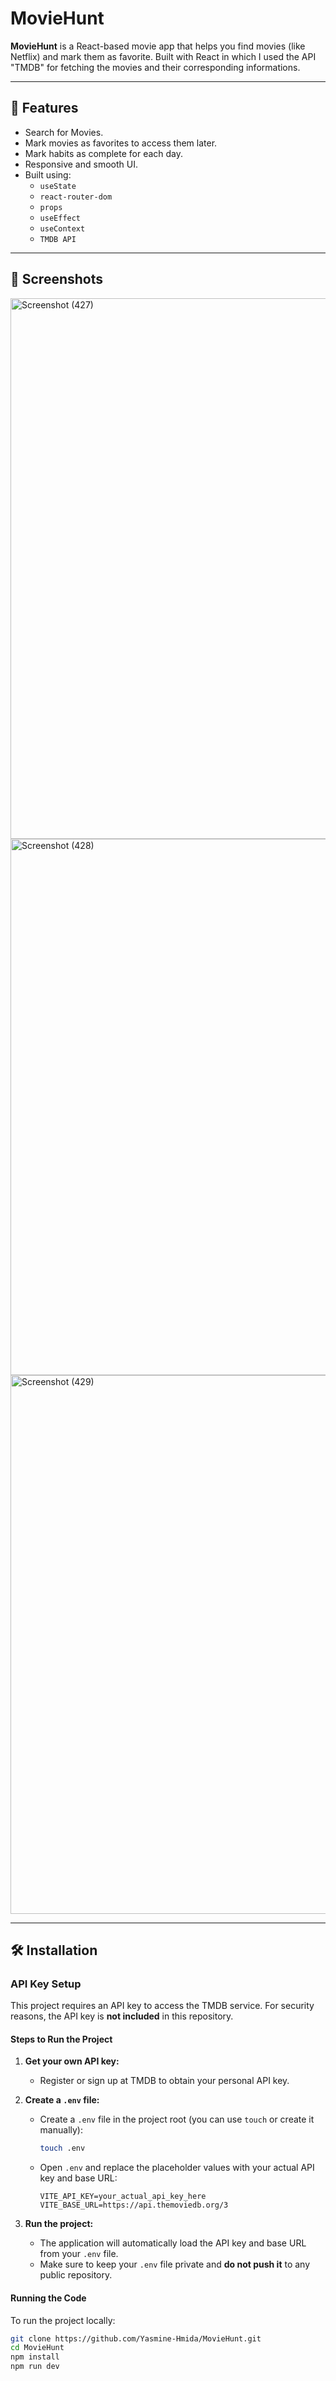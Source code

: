 # MovieHunt

**MovieHunt** is a React-based movie app that helps you find movies (like Netflix) and mark them as favorite. Built with React in which I used the API "TMDB" for fetching the movies and their corresponding informations.

---

## 🚀 Features

- Search for Movies.
- Mark movies as favorites to access them later.
- Mark habits as complete for each day.
- Responsive and smooth UI.
- Built using:
  - `useState`
  - `react-router-dom`
  - `props`
  - `useEffect`
  - `useContext`
  - `TMDB API`

---

## 📸 Screenshots

<img width="1920" height="865" alt="Screenshot (427)" src="https://github.com/user-attachments/assets/1f0accfa-fd55-4c09-9802-9da5cfd6630e" />
<img width="1920" height="858" alt="Screenshot (428)" src="https://github.com/user-attachments/assets/97b0aabf-ff2b-43b7-95c6-2109255f426a" />
<img width="1920" height="862" alt="Screenshot (429)" src="https://github.com/user-attachments/assets/8867219d-854b-464d-bf5b-8f7f1af0e05f" />
  
---

## 🛠️ Installation

### API Key Setup

This project requires an API key to access the TMDB service. For security reasons, the API key is **not included** in this repository.

#### Steps to Run the Project

1. **Get your own API key:**

   - Register or sign up at TMDB to obtain your personal API key.

2. **Create a `.env` file:**

   - Create a `.env` file in the project root (you can use `touch` or create it manually):
     ```bash
     touch .env
     ```
   - Open `.env` and replace the placeholder values with your actual API key and base URL:
     ```
     VITE_API_KEY=your_actual_api_key_here
     VITE_BASE_URL=https://api.themoviedb.org/3
     ```

3. **Run the project:**

   - The application will automatically load the API key and base URL from your `.env` file.
   - Make sure to keep your `.env` file private and **do not push it** to any public repository.

#### Running the Code

To run the project locally:

```bash
git clone https://github.com/Yasmine-Hmida/MovieHunt.git
cd MovieHunt
npm install
npm run dev
